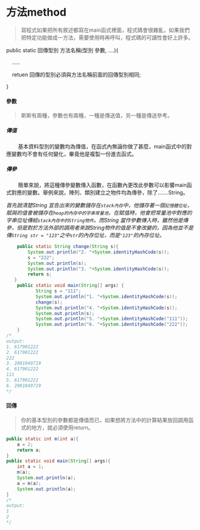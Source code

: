 # 方法method

> 寫程式如果把所有敘述都寫在main函式裡面，程式碼會很雜亂，如果我們把特定功能做成一方法，需要使用時再呼叫，程式碼的可讀性會好上許多。

public static 回傳型別 方法名稱(型別 參數, ....){

    .....

    retuen 回傳的型別必須與方法名稱前面的回傳型別相同;

}

#### 參數

> 斯斯有兩種，參數也有兩種，一種是傳送值，另一種是傳送參考。

##### 傳值

        基本資料型別的變數均為傳值，在函式內無論你做了甚麼，main函式中的對應變數均不會有任何變化，畢竟他是複製一份進去函式。

##### 傳參

        簡單來說，將這種傳參變數傳入函數，在函數內更改此參數可以影響main函式對應的變數。舉例來說，陣列、類別建立之物件均為傳參，除了.......String。



*首先說清楚String 宣告出來的變數儲存在`stack內存`中，他儲存著一個`記憶體位址`，賦與的值會被儲存在`heap的內存中的字串常量池`，在賦值時，他會把常量池中對應的字串位址傳給`stack內存中的String物件`。而String 當作參數傳入時，雖然他是傳參，但是對於方法外部的調用者來說String物件的值是不會改變的，因為他並不是傳`String str = "123"`之中`str`的內存位址，而是`"123"`的內存位址。*



```java
    public static String change(String s){
        System.out.println("2. "+System.identityHashCode(s));
        s = "222";
        System.out.println(s);
        System.out.println("3. "+System.identityHashCode(s));
        return s; 
   }
    public static void main(String[] args) {
           String s = "111"; 
           System.out.println("1. "+System.identityHashCode(s));
           change(s);
           System.out.println("4. "+System.identityHashCode(s));
           System.out.println(s);
           System.out.println("5. "+System.identityHashCode("111"));
           System.out.println("6. "+System.identityHashCode("222"));
    }
/*
output:
1. 617901222
2. 617901222
222
3. 2001049719
4. 617901222
111
5. 617901222
6. 2001049719    
*/
```



#### 回傳

> 你的基本型別的參數都是傳值而已，如果想將方法中的計算結果放回調用函式的地方，就必須使用return。

```java
public static int m(int a){
    a = 2;
    return a;
}
public static void main(String[] args){
    int a = 1;
    m(a);
    System.out.println(a);
    a = m(a);
    System.out.println(a);
}
/*
output:
1
2
*/
```


